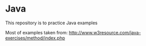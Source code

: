 # Java
This repository is to practice Java examples

Most of examples taken from: http://www.w3resource.com/java-exercises/method/index.php
